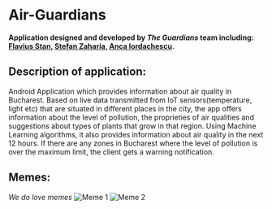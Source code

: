 # Air-Guardians
  **Application designed and developed by _The Guardians_ team including: [Flavius Stan](https://github.com/StanFlavius),  [Stefan Zaharia](https://github.com/stefzah),  [Anca Iordachescu](https://github.com/IordachescuAnca).**

## Description of application:
Android Application which provides information about air quality in Bucharest. Based on live data transmitted from IoT sensors(temperature, light etc) that are situated in different places in the city, the app offers information about the level of pollution, the proprieties of air qualities and suggestions about types of plants that grow in that region. Using Machine Learning algorithms, it also provides information about air quality in the next 12 hours. If there are any zones in Bucharest where the level of pollution is over the maximum limit, the client gets a warning notification.

## Memes:
*We do love memes*
![Meme 1](Memes/Meme-1.jpeg)
![Meme 2](Memes/Meme-2.jpeg)
